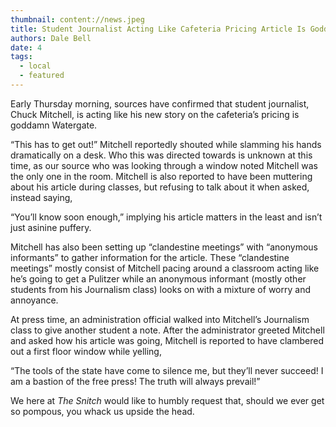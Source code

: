```yaml
---
thumbnail: content://news.jpeg
title: Student Journalist Acting Like Cafeteria Pricing Article Is Goddamn Watergate
authors: Dale Bell
date: 4
tags:
  - local
  - featured
---
```


Early Thursday morning, sources have confirmed that student journalist, Chuck Mitchell, is acting like his new story on the cafeteria’s pricing is goddamn Watergate. 

“This has to get out!” Mitchell reportedly shouted while slamming his hands dramatically on a desk. Who this was directed towards is unknown at this time, as our source who was looking through a window noted Mitchell was the only one in the room. Mitchell is also reported to have been muttering about his article during classes, but refusing to talk about it when asked, instead saying,

“You’ll know soon enough,” implying his article matters in the least and isn’t just asinine puffery. 

Mitchell has also been setting up “clandestine meetings” with “anonymous informants” to gather information for the article. These “clandestine meetings” mostly consist of Mitchell pacing around a classroom acting like he’s going to get a Pulitzer while an anonymous informant (mostly other students from his Journalism class) looks on with a mixture of worry and annoyance. 

At press time, an administration official walked into Mitchell’s Journalism class to give another student a note. After the administrator greeted Mitchell and asked how his article was going, Mitchell is reported to have clambered out a first floor window while yelling,

“The tools of the state have come to silence me, but they’ll never succeed! I am a bastion of the free press! The truth will always prevail!”

We here at *The Snitch* would like to humbly request that, should we ever get so pompous, you whack us upside the head.
